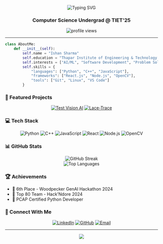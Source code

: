 <div align="center">
  <img src="https://readme-typing-svg.demolab.com?font=Fira+Code&duration=3000&pause=1000&color=2F81F7&center=true&vCenter=true&width=435&lines=Hi+there%2C+I'm+Ishan+Sharma;AI%2FML+Enthusiast;Computer+Science+Student;Always+Learning+New+Things" alt="Typing SVG" />
</div>

<h3 align="center">Computer Science Undergrad @ TIET'25</h3>

<div align="center">
  <img src="https://komarev.com/ghpvc/?username=ishansharma25&label=Profile%20views&color=2F81F7&style=flat" alt="profile views" />
</div>

---

```python
class AboutMe:
    def __init__(self):
        self.name = "Ishan Sharma"
        self.education = "Thapar Institute of Engineering & Technology (2021-2025)"
        self.interests = ["AI/ML", "Software Development", "Problem Solving"]
        self.skills = {
            "languages": ["Python", "C++", "JavaScript"],
            "frameworks": ["React.js", "Node.js", "OpenCV"],
            "tools": ["Git", "Linux", "VS Code"]
        }
```

### 🚀 Featured Projects

<div align="center">

[![Test Vision AI](https://github-readme-stats.vercel.app/api/pin/?username=ishansharma25&repo=test-vision-ai&theme=github_dark)](https://github.com/ishansharma25/test-vision-ai)
[![Lace-Trace](https://github-readme-stats.vercel.app/api/pin/?username=ishansharma25&repo=lace-trace&theme=github_dark)](https://github.com/ishansharma25/lace-trace)

</div>

### 💻 Tech Stack

<div align="center">

![Python](https://img.shields.io/badge/Python-3776AB?style=for-the-badge&logo=python&logoColor=white)
![C++](https://img.shields.io/badge/C++-00599C?style=for-the-badge&logo=c%2B%2B&logoColor=white)
![JavaScript](https://img.shields.io/badge/JavaScript-F7DF1E?style=for-the-badge&logo=javascript&logoColor=black)
![React](https://img.shields.io/badge/React-61DAFB?style=for-the-badge&logo=react&logoColor=black)
![Node.js](https://img.shields.io/badge/Node.js-339933?style=for-the-badge&logo=nodedotjs&logoColor=white)
![OpenCV](https://img.shields.io/badge/OpenCV-5C3EE8?style=for-the-badge&logo=opencv&logoColor=white)

</div>

### 📊 GitHub Stats

<div align="center">
  <img src="https://github-readme-streak-stats.herokuapp.com/?user=ishansharma25&theme=github-dark-blue" alt="GitHub Streak" />
</div>

<div align="center">
  <img src="https://github-readme-stats.vercel.app/api/top-langs/?username=ishansharma25&layout=compact&theme=github_dark" alt="Top Languages" />
</div>

### 🏆 Achievements
- 🥈 6th Place - Woodpecker GenAI Hackathon 2024
- 🌟 Top 80 Team - Hack'Ndore 2024
- 📜 PCAP Certified Python Developer

### 🤝 Connect With Me

<div align="center">

[![LinkedIn](https://img.shields.io/badge/LinkedIn-0077B5?style=for-the-badge&logo=linkedin&logoColor=white)](https://linkedin.com/in/ishan-sharma1)
[![GitHub](https://img.shields.io/badge/GitHub-100000?style=for-the-badge&logo=github&logoColor=white)](https://github.com/ishansharma25)
[![Email](https://img.shields.io/badge/Email-D14836?style=for-the-badge&logo=gmail&logoColor=white)](mailto:ishan2507sharma@gmail.com)

</div>

---

<div align="center">
  <img src="https://capsule-render.vercel.app/api?type=waving&color=2F81F7&height=100&section=footer" />
</div>
